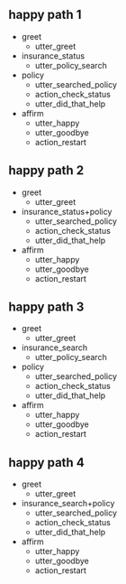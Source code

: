 ## happy path 1
* greet
  - utter_greet
* insurance_status
  - utter_policy_search
* policy
  - utter_searched_policy
  - action_check_status
  - utter_did_that_help
* affirm
  - utter_happy
  - utter_goodbye
  - action_restart
  
## happy path 2
* greet
  - utter_greet
* insurance_status+policy
  - utter_searched_policy
  - action_check_status
  - utter_did_that_help
* affirm
  - utter_happy
  - utter_goodbye
  - action_restart

## happy path 3
* greet
  - utter_greet
* insurance_search
  - utter_policy_search
* policy
  - utter_searched_policy
  - action_check_status
  - utter_did_that_help
* affirm
  - utter_happy
  - utter_goodbye
  - action_restart
  
## happy path 4
* greet
  - utter_greet
* insurance_search+policy
  - utter_searched_policy
  - action_check_status
  - utter_did_that_help
* affirm
  - utter_happy
  - utter_goodbye
  - action_restart

